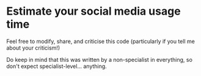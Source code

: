 # Estimate your social media usage time

Feel free to modify, share, and criticise this code (particularly if you tell me about your criticism!)

Do keep in mind that this was written by a non-specialist in everything, so don't expect specialist-level... anything.
